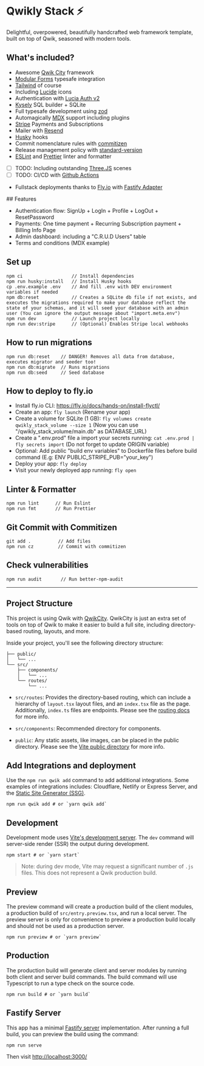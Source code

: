 # Qwikly Stack ⚡️

Delightful, overpowered, beautifully handcrafted web framework template, built on top of Qwik, seasoned with modern tools.

## What's included?

- Awesome [Qwik City](https://qwik.builder.io/) framework
- [Modular Forms](https://qwik.builder.io/docs/integrations/modular-forms/) typesafe integration
- [Tailwind](https://tailwindcss.com/) of course
- Including [Lucide](https://lucide.dev/) icons
- Authentication with [Lucia Auth v2](https://lucia-auth.com/)
- [Kysely](https://kysely.dev/) SQL builder + SQLite
- Full typesafe development using [zod](https://zod.dev/)
- Automagically [MDX](https://mdxjs.com/) support including plugins
- [Stripe](https://stripe.com/) Payments and Subscriptions
- Mailer with [Resend](https://resend.com/)
- [Husky](https://github.com/typicode/husky) hooks
- Commit nomenclature rules with [commitizen](https://github.com/commitizen/cz-cli)
- Release management policy with [standard-version](https://github.com/conventional-changelog/standard-version)
- [ESLint](https://eslint.org/) and [Prettier](https://prettier.io/) linter and formatter
- [ ] TODO: Including outstanding [Three.JS](https://threejs.org/) scenes
- [ ] TODO: CI/CD with [Github Actions](https://github.com/features/actions)
- Fullstack deployments thanks to [Fly.io](https://fly.io) with [Fastify Adapter](https://qwik.builder.io/docs/deployments/node/#node-middleware)

## Features

- Authentication flow: SignUp + LogIn + Profile + LogOut + ResetPassword
- Payments: One time payment + Recurring Subscription payment + Billing Info Page
- Admin dashboard: including a "C.R.U.D Users" table
- Terms and conditions (MDX example)

## Set up

```
npm ci                  // Install dependencies
npm run husky:install   // Install Husky hooks
cp .env.example .env    // And fill .env with DEV environment variables if needed
npm db:reset            // Creates a SQLite db file if not exists, and executes the migrations required to make your database reflect the state of your schemas, and it will seed your database with an admin user (You can ignore the output message about "import.meta.env")
npm run dev             // Launch project locally
npm run dev:stripe      // (Optional) Enables Stripe local webhooks
```

## How to run migrations

```
npm run db:reset    // DANGER! Removes all data from database, executes migrator and seeder too!
npm run db:migrate  // Runs migrations
npm run db:seed     // Seed database
```

## How to deploy to fly.io

- Install fly.io CLI: https://fly.io/docs/hands-on/install-flyctl/
- Create an app: `fly launch` (Rename your app)
- Create a volume for SQLite (1 GB): `fly volumes create qwikly_stack_volume --size 1` (Now you can use "/qwikly_stack_volume/main.db" as DATABASE_URL)
- Create a ".env.prod" file a import your secrets running: `cat .env.prod | fly secrets import` (Do not forget to update ORIGIN variable)
- Optional: Add public "build env variables" to Dockerfile files before build command (E.g: ENV PUBLIC_STRIPE_PUB="your_key")
- Deploy your app: `fly deploy`
- Visit your newly deployed app running: `fly open`

## Linter & Formatter

```
npm run lint      // Run Eslint
npm run fmt       // Run Prettier
```

## Git Commit with Commitizen

```
git add .          // Add files
npm run cz         // Commit with commitizen
```

## Check vulnerabilities

```
npm run audit       // Run better-npm-audit
```

---

## Project Structure

This project is using Qwik with [QwikCity](https://qwik.builder.io/qwikcity/overview/). QwikCity is just an extra set of tools on top of Qwik to make it easier to build a full site, including directory-based routing, layouts, and more.

Inside your project, you'll see the following directory structure:

```
├── public/
│   └── ...
└── src/
    ├── components/
    │   └── ...
    └── routes/
        └── ...
```

- `src/routes`: Provides the directory-based routing, which can include a hierarchy of `layout.tsx` layout files, and an `index.tsx` file as the page. Additionally, `index.ts` files are endpoints. Please see the [routing docs](https://qwik.builder.io/qwikcity/routing/overview/) for more info.

- `src/components`: Recommended directory for components.

- `public`: Any static assets, like images, can be placed in the public directory. Please see the [Vite public directory](https://vitejs.dev/guide/assets.html#the-public-directory) for more info.

## Add Integrations and deployment

Use the `npm run qwik add` command to add additional integrations. Some examples of integrations includes: Cloudflare, Netlify or Express Server, and the [Static Site Generator (SSG)](https://qwik.builder.io/qwikcity/guides/static-site-generation/).

```shell
npm run qwik add # or `yarn qwik add`
```

## Development

Development mode uses [Vite's development server](https://vitejs.dev/). The `dev` command will server-side render (SSR) the output during development.

```shell
npm start # or `yarn start`
```

> Note: during dev mode, Vite may request a significant number of `.js` files. This does not represent a Qwik production build.

## Preview

The preview command will create a production build of the client modules, a production build of `src/entry.preview.tsx`, and run a local server. The preview server is only for convenience to preview a production build locally and should not be used as a production server.

```shell
npm run preview # or `yarn preview`
```

## Production

The production build will generate client and server modules by running both client and server build commands. The build command will use Typescript to run a type check on the source code.

```shell
npm run build # or `yarn build`
```

## Fastify Server

This app has a minimal [Fastify server](https://fastify.io/) implementation. After running a full build, you can preview the build using the command:

```
npm run serve
```

Then visit [http://localhost:3000/](http://localhost:3000/)
